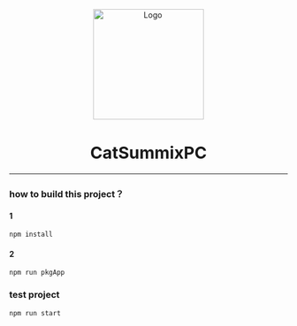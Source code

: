 <div align="center">
    <img width="200" height="200" src="application.ico" alt="Logo" style="margin: 0 auto">
    <h1 style="font-size: 30px;font-weight: bold">CatSummixPC</h1>
    <hr>
</div>

### how to build this project？

#### 1

~~~ shell
npm install
~~~

#### 2

~~~ shell
npm run pkgApp
~~~

### test project

~~~ shell
npm run start
~~~